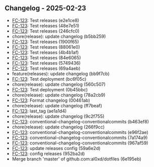 ## Changelog - 2025-02-23

- [FC-123](https://jira.company.com/browse/FC-123): Test releases (e2e1ce8)
- [FC-123](https://jira.company.com/browse/FC-123): Test releases (48e7e51)
- [FC-123](https://jira.company.com/browse/FC-123): Test releases (246cfc0)
- chore(release): update changelog (b5bb259)
- [FC-123](https://jira.company.com/browse/FC-123): Test releases (1900f65)
- [FC-123](https://jira.company.com/browse/FC-123): Test releases (88061e0)
- [FC-123](https://jira.company.com/browse/FC-123): Test releases (4b4b1af)
- [FC-123](https://jira.company.com/browse/FC-123): Test releases (84e6065)
- [FC-123](https://jira.company.com/browse/FC-123): Test releases (5749436)
- [FC-123](https://jira.company.com/browse/FC-123): Test releases (69a4aeb)
- feature(releases): update changelog (bb9f7cb)
- [FC-123](https://jira.company.com/browse/FC-123): Test deployment (bc6f05c)
- chore(release): update changelog (560c507)
- [FC-123](https://jira.company.com/browse/FC-123): Test deployment (0b45bbc)
- chore(release): update changelog (78a2cb9)
- [FC-123](https://jira.company.com/browse/FC-123): Format changelog (00461ab)
- chore(release): update changelog (ff7beaf)
- [FC-123](https://jira.company.com/browse/FC-123): last_tag (ae1a1d4)
- chore(release): update changelog (9c2f755)
- [FC-123](https://jira.company.com/browse/FC-123): conventional-changelog-conventionalcommits (b463ef8)
- chore(release): update changelog (266f9cc)
- [FC-123](https://jira.company.com/browse/FC-123): conventional-changelog-conventionalcommits (e96f2ae)
- [FC-123](https://jira.company.com/browse/FC-123): conventional-changelog-conventionalcommits (7a174a9)
- [FC-123](https://jira.company.com/browse/FC-123): conventional-changelog-conventionalcommits (967af59)
- [FC-123](https://jira.company.com/browse/FC-123): update releases config (59a6e2d)
- [FC-123](https://jira.company.com/browse/FC-123): config releases (952ba2d)
- Merge branch 'master' of github.com:al0xd/dotfiles (6e195eb)

